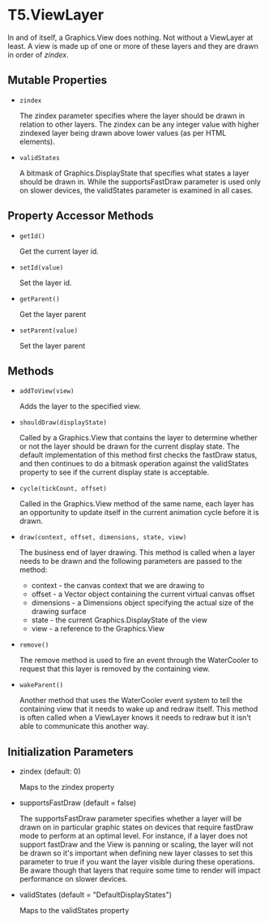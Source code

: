 T5.ViewLayer
============

In and of itself, a Graphics.View does nothing.  Not without a ViewLayer at least.  A view is made up of one or more of these layers and they are drawn in order of *zindex*.

Mutable Properties
------------------

- `zindex`

	The zindex parameter specifies where the layer should be drawn in relation to other layers.  The zindex can be any integer value with higher zindexed layer being drawn above lower values (as per HTML elements).
	
- `validStates`

	A bitmask of Graphics.DisplayState that specifies what states a layer should be drawn in. While the supportsFastDraw parameter is used only on slower devices, the validStates parameter is examined in all cases.
	
Property Accessor Methods
-------------------------
- `getId()`

	Get the current layer id.
	
- `setId(value)`

	Set the layer id.
	
- `getParent()`

	Get the layer parent
	
- `setParent(value)`

	Set the layer parent

Methods
-------

- `addToView(view)`

	Adds the layer to the specified view.

- `shouldDraw(displayState)`

	Called by a Graphics.View that contains the layer to determine whether or not the layer should be drawn for the current display state.  The default implementation of this method first checks the fastDraw status, and then continues to do a bitmask operation against the validStates property to see if the current display state is acceptable.
	
- `cycle(tickCount, offset)`

	Called in the Graphics.View method of the same name, each layer has an opportunity to update itself in the current animation cycle before it is drawn.
	
- `draw(context, offset, dimensions, state, view)`

	The business end of layer drawing.  This method is called when a layer needs to be drawn and the following parameters are passed to the method:
	
	- context - the canvas context that we are drawing to
	- offset - a Vector object containing the current virtual canvas offset
	- dimensions - a Dimensions object specifying the actual size of the drawing surface
	- state - the current Graphics.DisplayState of the view
	- view - a reference to the Graphics.View
	
- `remove()`

	The remove method is used to fire an event through the WaterCooler to request that this layer is removed by the containing view.
	
- `wakeParent()`

	Another method that uses the WaterCooler event system to tell the containing view that it needs to wake up and redraw itself.  This method is often called when a ViewLayer knows it needs to redraw but it isn't able to communicate this another way.

Initialization Parameters
-------------------------

- zindex (default: 0)

	Maps to the zindex property

- supportsFastDraw (default = false)

	The supportsFastDraw parameter specifies whether a layer will be drawn on in particular graphic states on devices that require fastDraw mode to perform at an optimal level.  For instance, if a layer does not support fastDraw and the View is panning or scaling, the layer will not be drawn so it's important when defining new layer classes to set this parameter to true if you want the layer visible during these operations.  Be aware though that layers that require some time to render will impact performance on slower devices.

- validStates (default = "DefaultDisplayStates")

	Maps to the validStates property

